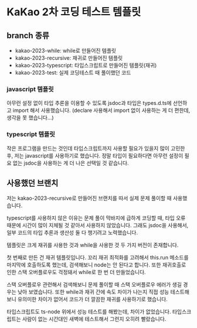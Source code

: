 # KaKao 2차 코딩 테스트 템플릿

## branch 종류
- kakao-2023-while: while로 만들어진 템플릿
- kakao-2023-recursive: 재귀로 만들어진 템플릿
- kakao-2023-typescript: 타입스크립트로 만들어진 템플릿(재귀)
- kakao-2023-test: 실제 코딩테스트 때 풀이했던 코드

### javascript 템플릿
아무런 설정 없이 타입 추론을 이용할 수 있도록 jsdoc과 
타입은 types.d.ts에 선언하고 import 해서 사용했습니다. (declare 사용해서 import 없이 사용하는 게 더 편한데, 생각을 못 했습니다...)


### typescript 템플릿
작은 프로그램을 만드는 것인데 타입스크립트까지 사용할 필요가 있을지 많이 고민한 후, 저는 javascript를 사용하기로 했습니다.
정말 타입이 필요하다면 아무런 설정이 필요 없는 jsdoc을 사용하는 게 더 나은 선택일 것 같습니다.

## 사용했던 브랜치
저는 kakao-2023-recursive로 만들어진 브랜치를 따서 실제 문제 풀이할 때 사용했습니다.

typescript를 사용하지 않은 이유는 문제 풀이 막바지에 급하게 코딩할 때, 타입 오류 때문에 시간이 많이 지체될 것 같아서 사용하지 않았습니다. 그래도 jsdoc을 사용해서, 일부 코드의 타입 추론과 생산성 둘 다 챙기려고 노력했습니다.

템플릿은 크게 재귀를 사용한 것과 while을 사용한 것 두 가지 버전이 존재합니다.

첫 번째로 만든 건 재귀 템플릿입니다. 꼬리 재귀 최적화를 고려해서 this.run 메소드를 마지막에 호출하도록 했는데, 검색해보니 node는 안 된다고 합니다.
또한 재귀호출로 인한 스택 오버플로우도 걱정돼서 while로 한 번 더 만들었습니다.

스택 오버플로우 관련해서 검색해보니 문제 풀이할 때 스택 오버플로우 에러가 생길 경우는 낮아 보였습니다. 또한 while과 재귀 간에 속도 차이가 나는지 직접 성능 테스트해 보니 유의미한 차이가 없어서 코드가 더 깔끔한 재귀를 사용하기로 했습니다.

타입스크립트도 ts-node 위에서 성능 테스트를 해봤는데, 차이가 없었습니다. 타입스크립트는 사람이 없는 시간대인 새벽에 테스트해서 그런지 오히려 빨랐습니다.
